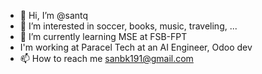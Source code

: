 - 👋 Hi, I’m @santq
- 👀 I’m interested in soccer, books, music, traveling, ...
- 🌱 I’m currently learning MSE at FSB-FPT
- I'm working at Paracel Tech at an AI Engineer, Odoo dev
- 📫 How to reach me sanbk191@gmail.com

<!---
tqsan191/tqsan191 is a ✨ special ✨ repository because its `README.md` (this file) appears on your GitHub profile.
You can click the Preview link to take a look at your changes.
--->
